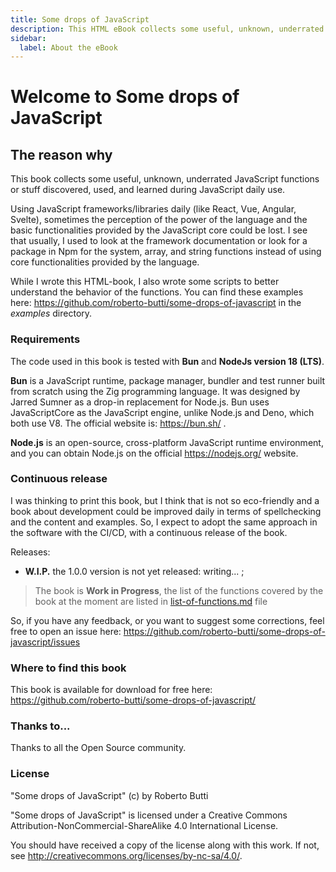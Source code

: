 ```yaml
---
title: Some drops of JavaScript
description: This HTML eBook collects some useful, unknown, underrated JavaScript functions or stuff discovered, used, and learned during JavaScript daily use.
sidebar:
  label: About the eBook
---
```


# Welcome to Some drops of JavaScript

## The reason why
This book collects some useful, unknown, underrated JavaScript functions or stuff discovered, used, and learned during JavaScript daily use.

Using JavaScript frameworks/libraries daily (like React, Vue, Angular, Svelte), sometimes the perception of the power of the language and the basic functionalities provided by the JavaScript core could be lost.
I see that usually, I used to look at the framework documentation or look for a package in Npm for the system, array, and string functions instead of using core functionalities provided by the language.

While I wrote this  HTML-book, I also wrote some scripts to better understand the behavior of the functions. You can find these examples here: https://github.com/roberto-butti/some-drops-of-javascript in the _examples_ directory.

### Requirements

The code used in this book is tested with **Bun** and **NodeJs version 18 (LTS)**.

**Bun** is a JavaScript runtime, package manager, bundler and test runner built from scratch using the Zig programming language. It was designed by Jarred Sumner as a drop-in replacement for Node.js. Bun uses JavaScriptCore as the JavaScript engine, unlike Node.js and Deno, which both use V8. The official website is: https://bun.sh/ .

**Node.js** is an open-source, cross-platform JavaScript runtime environment, and you can obtain Node.js on the official https://nodejs.org/ website.


### Continuous release

I was thinking to print this book, but I think that is not so eco-friendly and a book about development could be improved daily in terms of spellchecking and the content and examples. So, I expect to adopt the same approach in the software with the CI/CD, with a continuous release of the book.

Releases:

- **W.I.P.** the 1.0.0 version is not yet released: writing... ;

> The book is **Work in Progress**, the list of the functions covered by the book at the moment are listed in [list-of-functions.md](list-of-functions.md) file

So, if you have any feedback, or you want to suggest some corrections, feel free to open an issue here: https://github.com/roberto-butti/some-drops-of-javascript/issues

### Where to find this book

This book is available for download for free here: https://github.com/roberto-butti/some-drops-of-javascript/

### Thanks to...

Thanks to all the Open Source community.

### License
"Some drops of JavaScript" (c) by Roberto Butti

"Some drops of JavaScript" is licensed under a
Creative Commons Attribution-NonCommercial-ShareAlike 4.0 International License.

You should have received a copy of the license along with this
work. If not, see <http://creativecommons.org/licenses/by-nc-sa/4.0/>.
